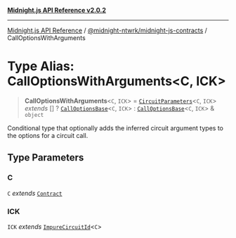[**Midnight.js API Reference v2.0.2**](../../../README.md)

***

[Midnight.js API Reference](../../../packages.md) / [@midnight-ntwrk/midnight-js-contracts](../README.md) / CallOptionsWithArguments

# Type Alias: CallOptionsWithArguments\<C, ICK\>

> **CallOptionsWithArguments**\<`C`, `ICK`\> = [`CircuitParameters`](../../midnight-js-types/type-aliases/CircuitParameters.md)\<`C`, `ICK`\> *extends* \[\] ? [`CallOptionsBase`](CallOptionsBase.md)\<`C`, `ICK`\> : [`CallOptionsBase`](CallOptionsBase.md)\<`C`, `ICK`\> & `object`

Conditional type that optionally adds the inferred circuit argument types to
the options for a circuit call.

## Type Parameters

### C

`C` *extends* [`Contract`](../../midnight-js-types/interfaces/Contract.md)

### ICK

`ICK` *extends* [`ImpureCircuitId`](../../midnight-js-types/type-aliases/ImpureCircuitId.md)\<`C`\>
